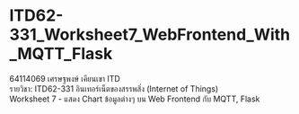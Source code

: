 # ITD62-331_Worksheet7_WebFrontend_With_MQTT_Flask

64114069 เศรษฐพงษ์ เคียนเขา ITD<br>
รายวิชา: ITD62-331	อินเทอร์เน็ตของสรรพสิ่ง (Internet of Things)<br>
Worksheet 7 - แสดง Chart ข้อมูลต่างๆ บน Web Frontend กับ MQTT, Flask
